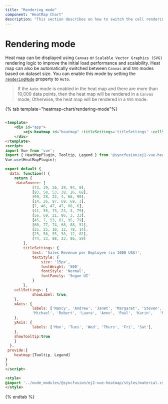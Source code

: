 ```yaml
---
title: "Rendering mode"
component: "HeatMap Chart"
description: "This section describes on how to switch the cell rendering mode between SVG and canvas in heatmap."
---
```


# Rendering mode

Heat map can be displayed using `Canvas` or `Scalable Vector Graphics (SVG)` rendering logic to improve the initial load performance and scalability. Heat map can also be automatically switched between `Canvas` and `SVG` modes based on dataset size. You can enable this mode by setting the [`renderingMode`](../api/heatmap/#renderingmode) property to `Auto`.

> If the `Auto` mode is enabled in the heat map and there are more than 10,000 data points, then the heat map will be rendered in a `Canvas` mode; Otherwise, the heat map will be rendered in a `SVG` mode.

{% tab template="heatmap-chart/rendering-mode"%}

```html

<template>
    <div id="app">
        <ejs-heatmap id="heatmap" :titleSettings='titleSettings' :cellSettings='cellSettings' :xAxis='xAxis' :yAxis='yAxis' renderingMode='SVG' :dataSource='dataSource' :showTooltip='showTooltip'></ejs-heatmap>
    </div>
</template>
<script>
import Vue from 'vue';
import { HeatMapPlugin, Tooltip, Legend } from '@syncfusion/ej2-vue-heatmap';
Vue.use(HeatMapPlugin);

export default {
  data: function() {
    return {
     dataSource: [
            [73, 39, 26, 39, 94, 0],
            [93, 58, 53, 38, 26, 68],
            [99, 28, 22, 4, 66, 90],
            [14, 26, 97, 69, 69, 3],
            [7, 46, 47, 47, 88, 6],
            [41, 55, 73, 23, 3, 79],
            [56, 69, 21, 86, 3, 33],
            [45, 7, 53, 81, 95, 79],
            [60, 77, 74, 68, 88, 51],
            [25, 25, 10, 12, 78, 14],
            [25, 56, 55, 58, 12, 82],
            [74, 33, 88, 23, 86, 59]
        ],
        titleSettings: {
            text: 'Sales Revenue per Employee (in 1000 US$)',
            textStyle: {
                size: '15px',
                fontWeight: '500',
                fontStyle: 'Normal',
                fontFamily: 'Segoe UI'
            }
        },
    cellSettings: {
            showLabel: true,
    },
    xAxis: {
            labels: ['Nancy', 'Andrew', 'Janet', 'Margaret', 'Steven',
            'Michael', 'Robert', 'Laura', 'Anne', 'Paul', 'Karin',   'Mario'],
    },
    yAxis: {
            labels: ['Mon', 'Tues', 'Wed', 'Thurs', 'Fri', 'Sat'],
    },
    showTooltip:true
    }
  },
 provide:{
    heatmap:[Tooltip, Legend]
}
}
</script>

<style>
@import '../node_modules/@syncfusion/ej2-vue-heatmap/styles/material.css';
</style>

```

{% endtab %}